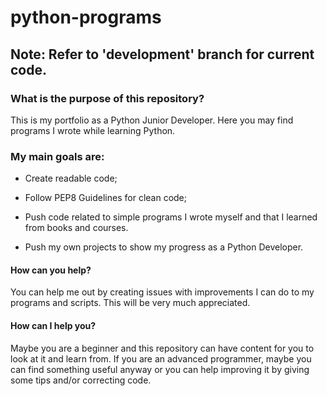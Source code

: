 # python-programs

## Note: Refer to 'development' branch for current code. 

### What is the purpose of this repository?

This is my portfolio as a Python Junior Developer. Here you may find programs I wrote while learning Python. 

### My main goals are:


  * Create readable code;
  
  * Follow PEP8 Guidelines for clean code;
  
  * Push code related to simple programs I wrote myself and that I learned from books and courses. 
  
  * Push my own projects to show my progress as a Python Developer.

#### How can you help?

You can help me out by creating issues with improvements I can do to my programs and scripts. This will be very much appreciated. 

#### How can I help you?

Maybe you are a beginner and this repository can have content for you to look at it and learn from. If you are an advanced programmer, maybe you can find something useful anyway or you can help improving it by giving some tips and/or correcting code. 
